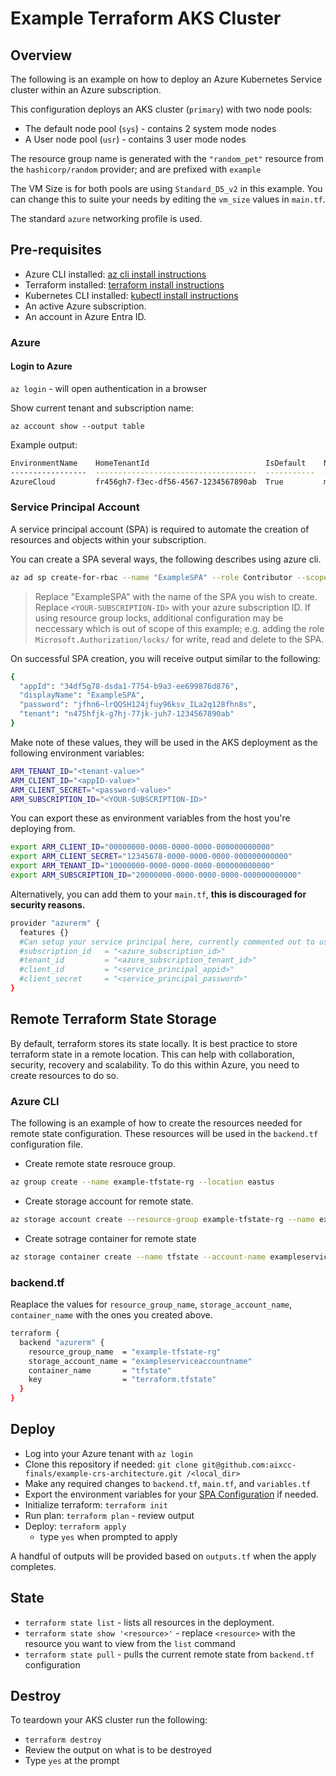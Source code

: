 # Example Terraform AKS Cluster

## Overview

The following is an example on how to deploy an Azure Kubernetes Service cluster within an Azure subscription.

This configuration deploys an AKS cluster (`primary`) with two node pools:

- The default node pool (`sys`) - contains 2 system mode nodes
- A User node pool (`usr`) - contains 3 user mode nodes

The resource group name is generated with the `"random_pet"` resource from the `hashicorp/random` provider; and are prefixed with `example`

The VM Size is for both pools are using `Standard_D5_v2` in this example. You can change this to suite your needs by editing the `vm_size` values in `main.tf`.

The standard `azure` networking profile is used.

## Pre-requisites

- Azure CLI installed: [az cli install instructions](https://learn.microsoft.com/en-us/cli/azure/install-azure-cli)
- Terraform installed: [terraform install instructions](https://developer.hashicorp.com/terraform/tutorials/azure-get-started/install-cli)
- Kubernetes CLI installed: [kubectl install instructions](https://kubernetes.io/docs/tasks/tools/#kubectl)
- An active Azure subscription.
- An account in Azure Entra ID.

### Azure

#### Login to Azure

`az login` - will open authentication in a browser

Show current tenant and subscription name:

`az account show --output table`

Example output:

```bash
EnvironmentName    HomeTenantId                          IsDefault    Name              State    TenantId
-----------------  ------------------------------------  -----------  ----------------  -------  ------------------------------------
AzureCloud         fr456gh7-f3ec-df56-4567-1234567890ab  True         my-subscription  Enabled  fr456gh7-f3ec-df56-4567-1234567890ab
```

### Service Principal Account

A service principal account (SPA) is required to automate the creation of resources and objects within your subscription.

You can create a SPA several ways, the following describes using azure cli.

```bash
az ad sp create-for-rbac --name "ExampleSPA" --role Contributor --scopes /subscriptions/<YOUR-SUBSCRIPTION-ID>
```

> Replace "ExampleSPA" with the name of the SPA you wish to create. Replace `<YOUR-SUBSCRIPTION-ID>` with your azure subscription ID.
> If using resource group locks, additional configuration may be neccessary which is out of scope of this example; e.g. adding the role `Microsoft.Authorization/locks/` for write, read and delete to the SPA.

On successful SPA creation, you will receive output similar to the following:

```bash
{
  "appId": "34df5g78-dsda1-7754-b9a3-ee699876d876",
  "displayName": "ExampleSPA",
  "password": "jfhn6~lrQQSH124jfuy96ksv_ILa2q128fhn8s",
  "tenant": "n475hfjk-g7hj-77jk-juh7-1234567890ab"
}
```

Make note of these values, they will be used in the AKS deployment as the following environment variables:

```bash
ARM_TENANT_ID="<tenant-value>"
ARM_CLIENT_ID="<appID-value>"
ARM_CLIENT_SECRET="<password-value>"
ARM_SUBSCRIPTION_ID="<YOUR-SUBSCRIPTION-ID>"
```

You can export these as environment variables from the host you're deploying from.

```bash
export ARM_CLIENT_ID="00000000-0000-0000-0000-000000000000"
export ARM_CLIENT_SECRET="12345678-0000-0000-0000-000000000000"
export ARM_TENANT_ID="10000000-0000-0000-0000-000000000000"
export ARM_SUBSCRIPTION_ID="20000000-0000-0000-0000-000000000000"
```

Alternatively, you can add them to your `main.tf`, **this is discouraged for security reasons.**

```bash
provider "azurerm" {
  features {}
  #Can setup your service principal here, currently commented out to use az cli apply terraform
  #subscription_id   = "<azure_subscription_id>"
  #tenant_id         = "<azure_subscription_tenant_id>"
  #client_id         = "<service_principal_appid>"
  #client_secret     = "<service_principal_password>"
}
```

## Remote Terraform State Storage

By default, terraform stores its state locally. It is best practice to store terraform state in a remote location.
This can help with collaboration, security, recovery and scalability. To do this within Azure, you need to create resources to do so.

### Azure CLI

The following is an example of how to create the resources needed for remote state configuration.
These resources will be used in the `backend.tf` configuration file.

- Create remote state resrouce group.

```bash
az group create --name example-tfstate-rg --location eastus
```

- Create storage account for remote state.

```bash
az storage account create --resource-group example-tfstate-rg --name exampleserviceaccountname --sku Standard_LRS --encryption-services blob
```

- Create sotrage container for remote state

```bash
az storage container create --name tfstate --account-name exampleserviceaccountname --auth-mode login
```

### backend.tf

Reaplace the values for `resource_group_name`, `storage_account_name`, `container_name` with the ones you created above.

```bash
terraform {
  backend "azurerm" {
    resource_group_name  = "example-tfstate-rg"
    storage_account_name = "exampleserviceaccountname"
    container_name       = "tfstate"
    key                  = "terraform.tfstate"
  }
}
```

## Deploy

- Log into your Azure tenant with `az login`
- Clone this repository if needed: `git clone git@github.com:aixcc-finals/example-crs-architecture.git /<local_dir>`
- Make any required changes to `backend.tf`, `main.tf`, and `variables.tf`
- Export the environment variables for your [SPA Configuration](#service-principal-account) if needed.
- Initialize terraform: `terraform init`
- Run plan: `terraform plan` - review output
- Deploy: `terraform apply`
  - type `yes` when prompted to apply

A handful of outputs will be provided based on `outputs.tf` when the apply completes.

## State

- `terraform state list` - lists all resources in the deployment.
- `terraform state show '<resource>'` - replace `<resource>` with the resource you want to view from the `list` command
- `terraform state pull` - pulls the current remote state from `backend.tf` configuration

## Destroy

To teardown your AKS cluster run the following:

- `terraform destroy`
- Review the output on what is to be destroyed
- Type `yes` at the prompt

